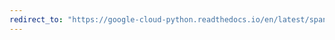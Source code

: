 ```yaml
---
redirect_to: "https://google-cloud-python.readthedocs.io/en/latest/spanner/gapic/v1/admin_instance_types.html"
---
```

